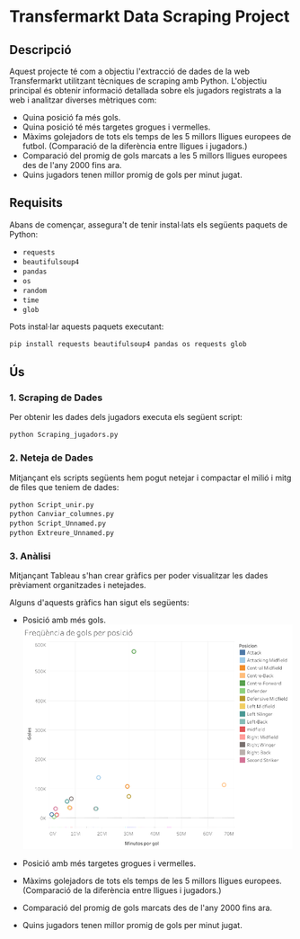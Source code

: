 # Transfermarkt Data Scraping Project

## Descripció

Aquest projecte té com a objectiu l'extracció de dades de la web Transfermarkt utilitzant tècniques de scraping amb Python. L'objectiu principal és obtenir informació detallada sobre els jugadors registrats a la web i analitzar diverses mètriques com:

- Quina posició fa més gols.
- Quina posició té més targetes grogues i vermelles.
- Màxims golejadors de tots els temps de les 5 millors lligues europees de futbol. (Comparació de la diferència entre lligues i jugadors.)
- Comparació del promig de gols marcats a les 5 millors lligues europees des de l'any 2000 fins ara.
- Quins jugadors tenen millor promig de gols per minut jugat.

## Requisits

Abans de començar, assegura't de tenir instal·lats els següents paquets de Python:

- `requests`
- `beautifulsoup4`
- `pandas`
- `os`
- `random`
- `time`
- `glob`

Pots instal·lar aquests paquets executant:

```bash
pip install requests beautifulsoup4 pandas os requests glob
```

## Ús

### 1. Scraping de Dades
Per obtenir les dades dels jugadors executa els següent script:

```bash
python Scraping_jugadors.py
```

### 2. Neteja de Dades
Mitjançant els scripts següents hem pogut netejar i compactar el milió i mitg de files que teniem de dades:

```bash
python Script_unir.py
python Canviar_columnes.py
python Script_Unnamed.py
python Extreure_Unnamed.py
```
### 3. Anàlisi
Mitjançant Tableau s'han crear gràfics per poder visualitzar les dades prèviament organitzades i netejades.

Alguns d'aquests gràfics han sigut els següents:

- Posició amb més gols.
  ![Posició amb més gols](imatges_gràfics/Freqüència%20de%20gols%20per%20posició.png) 

- Posició amb més targetes grogues i vermelles.
- Màxims golejadors de tots els temps de les 5 millors lligues europees.(Comparació de la diferència entre lligues i jugadors.)
- Comparació del promig de gols marcats des de l'any 2000 fins ara.
- Quins jugadors tenen millor promig de gols per minut jugat.



